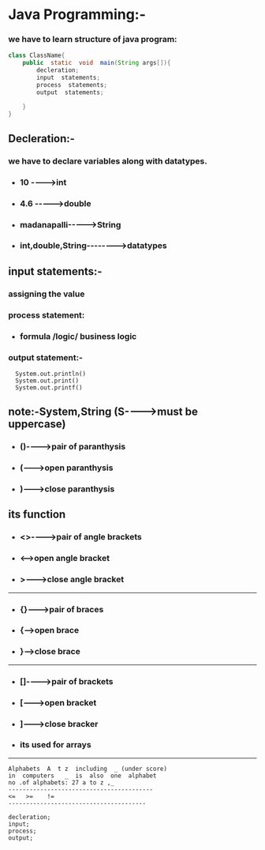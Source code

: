 # Java Programming:-
### we  have  to  learn  structure  of  java program:

```java
class ClassName{
    public  static  void  main(String args[]){
        decleration;
        input  statements;
        process  statements;
        output  statements;

    }
}

```
## Decleration:-
### we have  to  declare  variables  along  with  datatypes.
* ### 10 ---->int
* ### 4.6 ----->double
* ### madanapalli----->String
* ### int,double,String-------->datatypes
## input  statements:-
### assigning  the  value
### process  statement:
* ### formula /logic/  business  logic 
### output  statement:-
```
  System.out.println()
  System.out.print()
  System.out.printf()
```
note:-System,String  (S---->must  be uppercase)
----------------------------------
* ### ()---->pair  of paranthysis
* ### (--->open paranthysis
* ### )--->close  paranthysis
its  function
-----------------------------------
* ### <>---->pair  of  angle  brackets
* ### <-->open  angle  bracket
* ### >--->close  angle  bracket
-----------------------------------
* ### {}--->pair  of  braces
* ### {-->open  brace
* ### }-->close brace
---------------------------------
* ### []---->pair  of brackets
* ### [--->open  bracket
* ### ]--->close bracker
* ### its  used  for arrays
-------------------------------
```
Alphabets  A  t z  including  _ (under score)
in  computers   _  is  also  one  alphabet
no .of alphabets: 27 a to z ,_
-----------------------------------------
<=   >=    !=
---------------------------------------

decleration;
input;
process;
output;
```